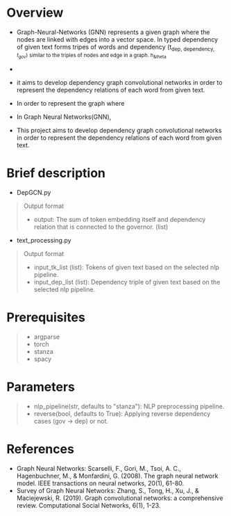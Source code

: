 # Overview
- Graph-Neural-Networks (GNN) represents a given graph where the nodes are linked with edges into a vector space. In typed dependency of given text forms tripes of words and dependency (t<sub>dep, dependency, $t_{gov}$) similar to the triples of nodes and edge in a graph.
h<sub>&theta

- 
- it aims to develop dependency graph convolutional networks in order to represent the dependency relations of each word from given text. 
- In order to represent the graph where
- In Graph Neural Networks(GNN), 
- This project aims to develop dependency graph convolutional networks in order to represent the dependency relations of each word from given text. 

# Brief description
- DepGCN.py
> Output format
> - output: The sum of token embedding itself and dependency relation that is connected to the governor. (list)
- text_processing.py
> Output format
> - input_tk_list (list): Tokens of given text based on the selected nlp pipeline.
> - input_dep_list (list): Dependency triple of given text based on the selected nlp pipeline.

# Prerequisites
> - argparse
> - torch
> - stanza
> - spacy

# Parameters
> - nlp_pipeline(str, defaults to "stanza"): NLP preprocessing pipeline.
> - reverse(bool, defaults to True): Applying reverse dependency cases (gov -> dep) or not.

# References
- Graph Neural Networks: Scarselli, F., Gori, M., Tsoi, A. C., Hagenbuchner, M., & Monfardini, G. (2008). The graph neural network model. IEEE transactions on neural networks, 20(1), 61-80.
- Survey of Graph Neural Networks: Zhang, S., Tong, H., Xu, J., & Maciejewski, R. (2019). Graph convolutional networks: a comprehensive review. Computational Social Networks, 6(1), 1-23.
